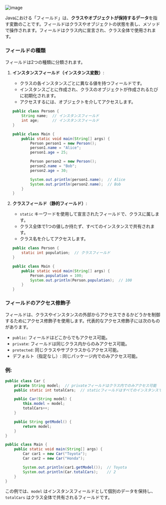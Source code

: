 ![image](https://github.com/user-attachments/assets/525061f1-577e-4c3f-a2e2-8fff625fc633)


Javaにおける「フィールド」は、**クラスやオブジェクトが保持するデータ**を指す変数のことです。フィールドはクラスやオブジェクトの状態を表し、メソッドで操作されます。フィールドはクラス内に宣言され、クラス全体で使用されます。

### フィールドの種類
フィールドは2つの種類に分類されます。

1. **インスタンスフィールド（インスタンス変数）**:
   - クラスの各インスタンスごとに異なる値を持つフィールドです。
   - インスタンスごとに作成され、クラスのオブジェクトが作成されるたびに初期化されます。
   - アクセスするには、オブジェクトを介してアクセスします。

   ```java
   public class Person {
       String name;  // インスタンスフィールド
       int age;      // インスタンスフィールド
   }

   public class Main {
       public static void main(String[] args) {
           Person person1 = new Person();
           person1.name = "Alice";
           person1.age = 25;

           Person person2 = new Person();
           person2.name = "Bob";
           person2.age = 30;

           System.out.println(person1.name);  // Alice
           System.out.println(person2.name);  // Bob
       }
   }
   ```

2. **クラスフィールド（静的フィールド）**:
   - `static` キーワードを使用して宣言されたフィールドで、クラスに属します。
   - クラス全体で1つの値しか持たず、すべてのインスタンスで共有されます。
   - クラス名を介してアクセスします。

   ```java
   public class Person {
       static int population;  // クラスフィールド
   }

   public class Main {
       public static void main(String[] args) {
           Person.population = 100;
           System.out.println(Person.population);  // 100
       }
   }
   ```

### フィールドのアクセス修飾子
フィールドは、クラスやインスタンスの外部からアクセスできるかどうかを制御するためにアクセス修飾子を使用します。代表的なアクセス修飾子には次のものがあります。

- `public`: フィールドはどこからでもアクセス可能。
- `private`: フィールドは同じクラス内からのみアクセス可能。
- `protected`: 同じクラスやサブクラスからアクセス可能。
- デフォルト（指定なし）: 同じパッケージ内でのみアクセス可能。

### 例:
```java
public class Car {
    private String model;  // privateフィールドはクラス内でのみアクセス可能
    public static int totalCars;  // staticフィールドはすべてのインスタンスで共有される

    public Car(String model) {
        this.model = model;
        totalCars++;
    }

    public String getModel() {
        return model;
    }
}

public class Main {
    public static void main(String[] args) {
        Car car1 = new Car("Toyota");
        Car car2 = new Car("Honda");

        System.out.println(car1.getModel());  // Toyota
        System.out.println(Car.totalCars);    // 2
    }
}
```

この例では、`model` はインスタンスフィールドとして個別のデータを保持し、`totalCars` はクラス全体で共有されるフィールドです。
